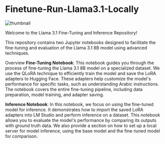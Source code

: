 # Finetune-Run-Llama3.1-Locally

![thumbnail](https://github.com/user-attachments/assets/c6971535-6a44-473d-b2f6-0c96254e253c)

Welcome to the Llama 3.1 Fine-Tuning and Inference Repository!

This repository contains two Jupyter notebooks designed to facilitate the fine-tuning and evaluation of the Llama 3.1 8B model using advanced techniques.

Overview
**Fine-Tuning Notebook**: This notebook guides you through the process of fine-tuning the Llama 3.1 8B model on a specialized dataset. We use the QLoRA technique to efficiently train the model and save the LoRA adapters to Hugging Face. These adapters help customize the model's performance for specific tasks, such as understanding Arabic instructions. The notebook covers the entire fine-tuning pipeline, including data preparation, model training, and adapter saving.

**Inference Notebook**: In this notebook, we focus on using the fine-tuned model for inference. It demonstrates how to import the saved LoRA adapters into LM Studio and perform inference on a dataset. This notebook allows you to evaluate the model's performance by comparing its outputs with ground truth data. We also provide a section on how to set up a local server for model inference, using the base model and the fine-tuned model for comparison.
